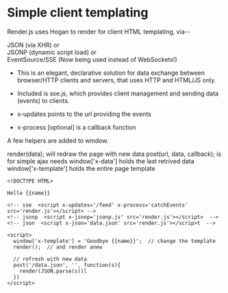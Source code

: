 Simple client templating
========================

Render.js uses Hogan to render for client HTML templating, via--

JSON (via XHR) or    
JSONP (dynamic script load) or    
EventSource/SSE (Now being used instead of WebSockets!)    

- This is an elegant, declarative solution for data exchange between browser/HTTP clients and servers, that uses HTTP and HTML/JS only.

- Included is sse.js, which provides client management and sending data (events) to clients.
- x-updates points to the url providing the events
- x-process [optional] is a callback function

A few helpers are added to window.

render(data); will redraw the page with new data
post(url, data, callback);  is for simple ajax needs
window['x-data']  holds the last retrived data
window['x-template']  holds the entire page template

````
<!DOCTYPE HTML>

Hello {{name}}

<!-- sse  <script x-updates='/feed' x-process='catchEvents' src='render.js'></script> -->
<!-- jsonp  <script x-jsonp='jsonp.js' src='render.js'></script>  -->
<!-- json  <script x-json='data.json' src='render.js'></scrip>t  -->

<script>
  window['x-template'] = 'Goodbye {{name}}';  // change the template
  render();  // and render anew
  
  // refresh with new data
  post('/data.json', '', function(s){
    render(JSON.parse(s))l
  })
</script>
````

